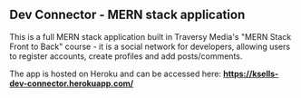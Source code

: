 ## Dev Connector - MERN stack application

This is a full MERN stack application built in Traversy Media's "MERN Stack Front to Back" course - it is a social network for developers, allowing users to register accounts, create profiles and add posts/comments.

The app is hosted on Heroku and can be accessed here: **https://ksells-dev-connector.herokuapp.com/**
